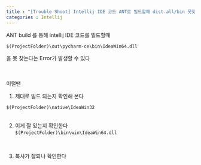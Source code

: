 ```yaml
---
title : "[Trouble Shoot] Intellij IDE 코드 ANT로 빌드할때 dist.all/bin 못찾을때"
categories : Intellij
---
```


ANT build 를 통해 intellij IDE 코드를 빌드할때

`$(ProjectFolder)\out\pycharm-ce\bin\IdeaWin64.dll`  

을 못 찾는다는 Error가 발생할 수 있다  

<br/>
<br/>
이럴땐  

1. 제대로 빌드 되는지 확인해 본다

`$(ProjectFolder)\native\IdeaWin32`  
<br/>

2. 이게 잘 있는지 확인한다  
`$(ProjectFolder)\bin\win\IdeaWin64.dll`  
<br/>

3. 복사가 잘되나 확인한다



